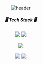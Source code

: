 <div align="center">

  ![header](https://capsule-render.vercel.app/api?type=soft&color=timeGradient&height=140&section=header&text=Hello,%20chacha!&fontSize=60)

  <h5>🖥️ Tech Stack 🖥️</h5>
  <img src="https://img.shields.io/badge/Spring%20Boot-6DB33F?style=for-the-badge&logo=springboot&logoColor=white"/>
  <img src="https://img.shields.io/badge/MySQL-4479A1?style=for-the-badge&logo=mysql&logoColor=white"/>
  <br><br>
  <img src="https://github-readme-stats.vercel.app/api?username=chahk03&theme=buefy&show_icons=true"/>
  <br><br>
  <img src="https://github-readme-stats.vercel.app/api/top-langs/?username=chahk03&layout=compact&theme=buefy"/>
  <img src="http://mazassumnida.wtf/api/v2/generate_badge?boj=hoyang2"/>

</div>

<!-- ### Hi there 👋 -->

<!--
**chahk03/chahk03** is a ✨ _special_ ✨ repository because its `README.md` (this file) appears on your GitHub profile.

Here are some ideas to get you started:

- 🔭 I’m currently working on ...
- 🌱 I’m currently learning ...
- 👯 I’m looking to collaborate on ...
- 🤔 I’m looking for help with ...
- 💬 Ask me about ...
- 📫 How to reach me: ...
- 😄 Pronouns: ...
- ⚡ Fun fact: ...
-->
